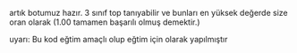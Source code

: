 artık botumuz hazır. 3 sınıf top tanıyabilir ve bunları en yüksek değerde size oran olarak (1.00 tamamen başarılı olmuş demektir.)

uyarı:
     Bu kod eğtim amaçlı olup eğtim için olarak yapılmıştır

